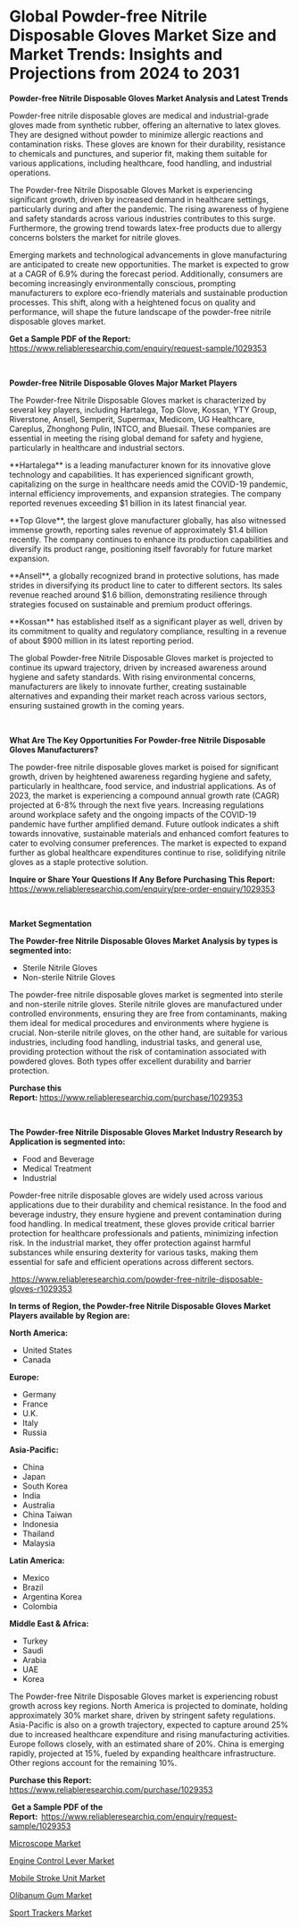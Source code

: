 <p><h1>Global Powder-free Nitrile Disposable Gloves Market Size and Market Trends: Insights and Projections from 2024 to 2031</h1></p><p><strong>Powder-free Nitrile Disposable Gloves Market Analysis and Latest Trends</strong></p>
<p><p>Powder-free nitrile disposable gloves are medical and industrial-grade gloves made from synthetic rubber, offering an alternative to latex gloves. They are designed without powder to minimize allergic reactions and contamination risks. These gloves are known for their durability, resistance to chemicals and punctures, and superior fit, making them suitable for various applications, including healthcare, food handling, and industrial operations.</p><p>The Powder-free Nitrile Disposable Gloves Market is experiencing significant growth, driven by increased demand in healthcare settings, particularly during and after the pandemic. The rising awareness of hygiene and safety standards across various industries contributes to this surge. Furthermore, the growing trend towards latex-free products due to allergy concerns bolsters the market for nitrile gloves.</p><p>Emerging markets and technological advancements in glove manufacturing are anticipated to create new opportunities. The market is expected to grow at a CAGR of 6.9% during the forecast period. Additionally, consumers are becoming increasingly environmentally conscious, prompting manufacturers to explore eco-friendly materials and sustainable production processes. This shift, along with a heightened focus on quality and performance, will shape the future landscape of the powder-free nitrile disposable gloves market.</p></p>
<p><strong>Get a Sample PDF of the Report:&nbsp;</strong> <a href="https://www.reliableresearchiq.com/enquiry/request-sample/1029353">https://www.reliableresearchiq.com/enquiry/request-sample/1029353</a></p>
<p>&nbsp;</p>
<p><strong>Powder-free Nitrile Disposable Gloves Major Market Players</strong></p>
<p><p>The Powder-free Nitrile Disposable Gloves market is characterized by several key players, including Hartalega, Top Glove, Kossan, YTY Group, Riverstone, Ansell, Semperit, Supermax, Medicom, UG Healthcare, Careplus, Zhonghong Pulin, INTCO, and Bluesail. These companies are essential in meeting the rising global demand for safety and hygiene, particularly in healthcare and industrial sectors.</p><p>**Hartalega** is a leading manufacturer known for its innovative glove technology and capabilities. It has experienced significant growth, capitalizing on the surge in healthcare needs amid the COVID-19 pandemic, internal efficiency improvements, and expansion strategies. The company reported revenues exceeding $1 billion in its latest financial year.</p><p>**Top Glove**, the largest glove manufacturer globally, has also witnessed immense growth, reporting sales revenue of approximately $1.4 billion recently. The company continues to enhance its production capabilities and diversify its product range, positioning itself favorably for future market expansion.</p><p>**Ansell**, a globally recognized brand in protective solutions, has made strides in diversifying its product line to cater to different sectors. Its sales revenue reached around $1.6 billion, demonstrating resilience through strategies focused on sustainable and premium product offerings.</p><p>**Kossan** has established itself as a significant player as well, driven by its commitment to quality and regulatory compliance, resulting in a revenue of about $900 million in its latest reporting period.</p><p>The global Powder-free Nitrile Disposable Gloves market is projected to continue its upward trajectory, driven by increased awareness around hygiene and safety standards. With rising environmental concerns, manufacturers are likely to innovate further, creating sustainable alternatives and expanding their market reach across various sectors, ensuring sustained growth in the coming years.</p></p>
<p>&nbsp;</p>
<p><strong>What Are The Key Opportunities For Powder-free Nitrile Disposable Gloves Manufacturers?</strong></p>
<p><p>The powder-free nitrile disposable gloves market is poised for significant growth, driven by heightened awareness regarding hygiene and safety, particularly in healthcare, food service, and industrial applications. As of 2023, the market is experiencing a compound annual growth rate (CAGR) projected at 6-8% through the next five years. Increasing regulations around workplace safety and the ongoing impacts of the COVID-19 pandemic have further amplified demand. Future outlook indicates a shift towards innovative, sustainable materials and enhanced comfort features to cater to evolving consumer preferences. The market is expected to expand further as global healthcare expenditures continue to rise, solidifying nitrile gloves as a staple protective solution.</p></p>
<p><strong>Inquire or Share Your Questions If Any Before Purchasing This Report:</strong> <a href="https://www.reliableresearchiq.com/enquiry/pre-order-enquiry/1029353">https://www.reliableresearchiq.com/enquiry/pre-order-enquiry/1029353</a></p>
<p>&nbsp;</p>
<p><strong>Market Segmentation</strong></p>
<p><strong>The Powder-free Nitrile Disposable Gloves Market Analysis by types is segmented into:</strong></p>
<p><ul><li>Sterile Nitrile Gloves</li><li>Non-sterile Nitrile Gloves</li></ul></p>
<p><p>The powder-free nitrile disposable gloves market is segmented into sterile and non-sterile nitrile gloves. Sterile nitrile gloves are manufactured under controlled environments, ensuring they are free from contaminants, making them ideal for medical procedures and environments where hygiene is crucial. Non-sterile nitrile gloves, on the other hand, are suitable for various industries, including food handling, industrial tasks, and general use, providing protection without the risk of contamination associated with powdered gloves. Both types offer excellent durability and barrier protection.</p></p>
<p><strong>Purchase this Report:&nbsp;</strong><a href="https://www.reliableresearchiq.com/purchase/1029353">https://www.reliableresearchiq.com/purchase/1029353</a></p>
<p>&nbsp;</p>
<p><strong>The Powder-free Nitrile Disposable Gloves Market Industry Research by Application is segmented into:</strong></p>
<p><ul><li>Food and Beverage</li><li>Medical Treatment</li><li>Industrial</li></ul></p>
<p><p>Powder-free nitrile disposable gloves are widely used across various applications due to their durability and chemical resistance. In the food and beverage industry, they ensure hygiene and prevent contamination during food handling. In medical treatment, these gloves provide critical barrier protection for healthcare professionals and patients, minimizing infection risk. In the industrial market, they offer protection against harmful substances while ensuring dexterity for various tasks, making them essential for safe and efficient operations across different sectors.</p></p>
<p><a href="https://www.reliableresearchiq.com/powder-free-nitrile-disposable-gloves-r1029353">&nbsp;https://www.reliableresearchiq.com/powder-free-nitrile-disposable-gloves-r1029353</a></p>
<p><strong>In terms of Region, the Powder-free Nitrile Disposable Gloves Market Players available by Region are:</strong></p>
<p>
    <p> <strong> North America: </strong>
        <ul>
            <li>United States</li>
            <li>Canada</li>
        </ul>
        </p> 
    <p> <strong> Europe: </strong>
        <ul>
            <li>Germany</li>
            <li>France</li>
            <li>U.K.</li>
            <li>Italy</li>
            <li>Russia</li>
        </ul>
        </p> 
    <p> <strong> Asia-Pacific: </strong>
        <ul>
            <li>China</li>
            <li>Japan</li>
            <li>South Korea</li>
            <li>India</li>
            <li>Australia</li>
            <li>China Taiwan</li>
            <li>Indonesia</li>
            <li>Thailand</li>
            <li>Malaysia</li>
        </ul>
        </p> 
    <p> <strong> Latin America: </strong>
        <ul>
            <li>Mexico</li>
            <li>Brazil</li>
            <li>Argentina Korea</li>
            <li>Colombia</li>
        </ul>
        </p> 
    <p> <strong> Middle East & Africa: </strong>
        <ul>
            <li>Turkey</li>
            <li>Saudi</li>
            <li>Arabia</li>
            <li>UAE</li>
            <li>Korea</li>
        </ul>
    </p>
    </p>
<p><p>The Powder-free Nitrile Disposable Gloves market is experiencing robust growth across key regions. North America is projected to dominate, holding approximately 30% market share, driven by stringent safety regulations. Asia-Pacific is also on a growth trajectory, expected to capture around 25% due to increased healthcare expenditure and rising manufacturing activities. Europe follows closely, with an estimated share of 20%. China is emerging rapidly, projected at 15%, fueled by expanding healthcare infrastructure. Other regions account for the remaining 10%.</p></p>
<p><strong>Purchase this Report: </strong><a href="https://www.reliableresearchiq.com/purchase/1029353">https://www.reliableresearchiq.com/purchase/1029353</a></p>
<p>&nbsp;<strong>Get a Sample PDF of the Report:&nbsp;&nbsp;</strong><a href="https://www.reliableresearchiq.com/enquiry/request-sample/1029353">https://www.reliableresearchiq.com/enquiry/request-sample/1029353</a></p>
<p><strong></strong></p>
<p><p><a href="https://www.linkedin.com/pulse/microscope-market-global-regional-analysis-focus-region-6ztbc?trackingId=7H8LX2FVQe2qw%2Bf9Tk0XWA%3D%3D">Microscope Market</a></p><p><a href="https://www.linkedin.com/pulse/global-engine-control-lever-market-size-trends-analysis-regional-pfmsc?trackingId=70FjQ%2Fl4R%2BmQi81GQu448g%3D%3D">Engine Control Lever Market</a></p><p><a href="https://www.linkedin.com/pulse/strategic-roadmap-global-mobile-stroke-unit-market-insights-rb9tc?trackingId=jQLc0Ce1R4iMyOJTx4Mvdw%3D%3D">Mobile Stroke Unit Market</a></p><p><a href="https://www.linkedin.com/pulse/insights-olibanum-gum-industry-market-financial-status-x9qve?trackingId=ehKMtL%2BHSealDPYWUzKsgQ%3D%3D">Olibanum Gum Market</a></p><p><a href="https://www.linkedin.com/pulse/global-sport-trackers-market-product-type-application-region-3zoqe?trackingId=2%2FFrE%2F1DcrsH4UK44S3VrA%3D%3D">Sport Trackers Market</a></p></p>